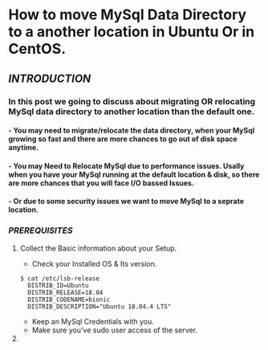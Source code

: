 # How to move MySql Data Directory to a another location in Ubuntu Or in CentOS.

## *INTRODUCTION*

### In this post we going to discuss about migrating OR relocating MySql data directory to another location than the default one. 

#### - You may need to migrate/relocate the data directory, when your MySql growing so fast and there are more chances to go out of disk space anytime. 

#### - You may Need to Relocate MySql due to performance issues. Usally when you have your MySql running at the default location & disk, so there are more chances that you will face I/O bassed Issues. 

#### - Or due to some security issues we want to move MySql to a seprate location.

### *PREREQUISITES*
1. Collect the Basic information about your Setup. 
   - Check your Installed OS & Its version.
   ```
   $ cat /etc/lsb-release 
   	 DISTRIB_ID=Ubuntu
	 DISTRIB_RELEASE=18.04
	 DISTRIB_CODENAME=bionic
	 DISTRIB_DESCRIPTION="Ubuntu 18.04.4 LTS"
   ```	

   - Keep an MySql Credentials with you. 
   - Make sure you've sudo user access of the server. 

2.  